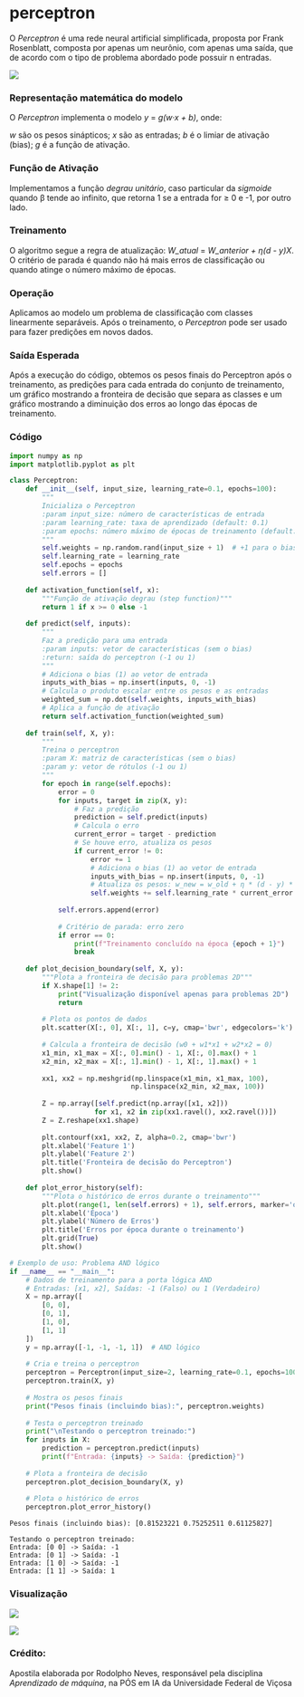 # perceptron

O *Perceptron* é uma rede neural artificial simplificada, proposta por Frank Rosenblatt, composta por apenas um neurônio, com apenas uma saída, que de acordo com o tipo de problema abordado pode possuir n entradas.

![](perceptron.png)

### Representação matemática do modelo

O *Perceptron* implementa o modelo *y* = *g(w·x + b)*, onde:

*w* são os pesos sinápticos;
*x* são as entradas;
*b* é o limiar de ativação (bias);
*g* é a função de ativação.

### Função de Ativação

Implementamos a função *degrau unitário*, caso particular da *sigmoide* quando β tende ao infinito, que retorna 1 se a entrada for ≥ 0 e -1, por outro lado.

### Treinamento

O algoritmo segue a regra de atualização: *W_atual* = *W_anterior + η(d - y)X*. O critério de parada é quando não há mais erros de classificação ou quando atinge o número máximo de épocas.

### Operação

Aplicamos ao modelo um problema de classificação com classes linearmente separáveis. Após o treinamento, o *Perceptron* pode ser usado para fazer predições em novos dados.

### Saída Esperada

Após a execução do código, obtemos os pesos finais do Perceptron após o treinamento, as predições para cada entrada do conjunto de treinamento, um gráfico mostrando a fronteira de decisão que separa as classes e um gráfico mostrando a diminuição dos erros ao longo das épocas de treinamento.

### Código

```python
import numpy as np
import matplotlib.pyplot as plt

class Perceptron:
    def __init__(self, input_size, learning_rate=0.1, epochs=100):
        """
        Inicializa o Perceptron
        :param input_size: número de características de entrada
        :param learning_rate: taxa de aprendizado (default: 0.1)
        :param epochs: número máximo de épocas de treinamento (default: 100)
        """
        self.weights = np.random.rand(input_size + 1)  # +1 para o bias
        self.learning_rate = learning_rate
        self.epochs = epochs
        self.errors = []
    
    def activation_function(self, x):
        """Função de ativação degrau (step function)"""
        return 1 if x >= 0 else -1
    
    def predict(self, inputs):
        """
        Faz a predição para uma entrada
        :param inputs: vetor de características (sem o bias)
        :return: saída do perceptron (-1 ou 1)
        """
        # Adiciona o bias (1) ao vetor de entrada
        inputs_with_bias = np.insert(inputs, 0, -1)
        # Calcula o produto escalar entre os pesos e as entradas
        weighted_sum = np.dot(self.weights, inputs_with_bias)
        # Aplica a função de ativação
        return self.activation_function(weighted_sum)
    
    def train(self, X, y):
        """
        Treina o perceptron
        :param X: matriz de características (sem o bias)
        :param y: vetor de rótulos (-1 ou 1)
        """
        for epoch in range(self.epochs):
            error = 0
            for inputs, target in zip(X, y):
                # Faz a predição
                prediction = self.predict(inputs)
                # Calcula o erro
                current_error = target - prediction
                # Se houve erro, atualiza os pesos
                if current_error != 0:
                    error += 1
                    # Adiciona o bias (1) ao vetor de entrada
                    inputs_with_bias = np.insert(inputs, 0, -1)
                    # Atualiza os pesos: w_new = w_old + η * (d - y) * x
                    self.weights += self.learning_rate * current_error * inputs_with_bias
            
            self.errors.append(error)
            
            # Critério de parada: erro zero
            if error == 0:
                print(f"Treinamento concluído na época {epoch + 1}")
                break
    
    def plot_decision_boundary(self, X, y):
        """Plota a fronteira de decisão para problemas 2D"""
        if X.shape[1] != 2:
            print("Visualização disponível apenas para problemas 2D")
            return
        
        # Plota os pontos de dados
        plt.scatter(X[:, 0], X[:, 1], c=y, cmap='bwr', edgecolors='k')
        
        # Calcula a fronteira de decisão (w0 + w1*x1 + w2*x2 = 0)
        x1_min, x1_max = X[:, 0].min() - 1, X[:, 0].max() + 1
        x2_min, x2_max = X[:, 1].min() - 1, X[:, 1].max() + 1
        
        xx1, xx2 = np.meshgrid(np.linspace(x1_min, x1_max, 100),
                              np.linspace(x2_min, x2_max, 100))
        
        Z = np.array([self.predict(np.array([x1, x2])) 
                     for x1, x2 in zip(xx1.ravel(), xx2.ravel())])
        Z = Z.reshape(xx1.shape)
        
        plt.contourf(xx1, xx2, Z, alpha=0.2, cmap='bwr')
        plt.xlabel('Feature 1')
        plt.ylabel('Feature 2')
        plt.title('Fronteira de decisão do Perceptron')
        plt.show()
    
    def plot_error_history(self):
        """Plota o histórico de erros durante o treinamento"""
        plt.plot(range(1, len(self.errors) + 1), self.errors, marker='o')
        plt.xlabel('Época')
        plt.ylabel('Número de Erros')
        plt.title('Erros por época durante o treinamento')
        plt.grid(True)
        plt.show()

# Exemplo de uso: Problema AND lógico
if __name__ == "__main__":
    # Dados de treinamento para a porta lógica AND
    # Entradas: [x1, x2], Saídas: -1 (Falso) ou 1 (Verdadeiro)
    X = np.array([
        [0, 0],
        [0, 1],
        [1, 0],
        [1, 1]
    ])
    y = np.array([-1, -1, -1, 1])  # AND lógico
    
    # Cria e treina o perceptron
    perceptron = Perceptron(input_size=2, learning_rate=0.1, epochs=100)
    perceptron.train(X, y)
    
    # Mostra os pesos finais
    print("Pesos finais (incluindo bias):", perceptron.weights)
    
    # Testa o perceptron treinado
    print("\nTestando o perceptron treinado:")
    for inputs in X:
        prediction = perceptron.predict(inputs)
        print(f"Entrada: {inputs} -> Saída: {prediction}")
    
    # Plota a fronteira de decisão
    perceptron.plot_decision_boundary(X, y)
    
    # Plota o histórico de erros
    perceptron.plot_error_history()
```

```Treinamento concluído na época 2
Pesos finais (incluindo bias): [0.81523221 0.75252511 0.61125827]

Testando o perceptron treinado:
Entrada: [0 0] -> Saída: -1
Entrada: [0 1] -> Saída: -1
Entrada: [1 0] -> Saída: -1
Entrada: [1 1] -> Saída: 1
```

### Visualização

![](fronteira.png)

![](treinamento.png)



### Crédito:

Apostila elaborada por Rodolpho Neves, responsável pela disciplina *Aprendizado de máquina*, na PÓS em IA da Universidade Federal de Viçosa
